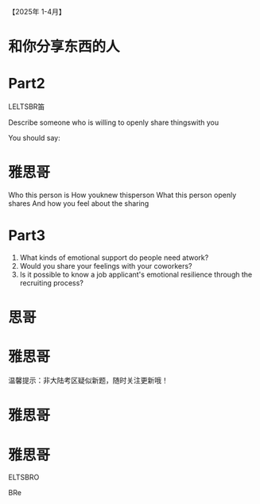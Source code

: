 【2025年 1-4月】  

# 和你分享东西的人  

# Part2  

LELTSBR笛  

Describe someone who is willing to openly share thingswith you  

You should say:  

# 雅思哥  

Who this person is How youknew thisperson What this person openly shares And how you feel about the sharing  

# Part3  

1. What kinds of emotional support do people need atwork?   
2. Would you share your feelings with your coworkers?   
3. ls it possible to know a job applicant's emotional resilience through the recruiting process?  

# 思哥  

# 雅思哥  

温馨提示：非大陆考区疑似新题，随时关注更新哦！  

# 雅思哥  

# 雅思哥  

ELTSBRO  

BRe  
